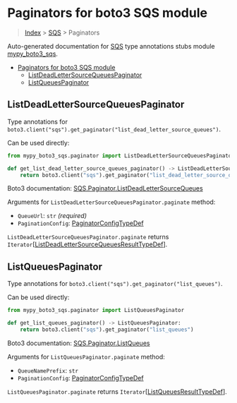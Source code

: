 # Paginators for boto3 SQS module

> [Index](..) > [SQS](.) > Paginators

Auto-generated documentation for
[SQS](https://boto3.amazonaws.com/v1/documentation/api/latest/reference/services/sqs.html#SQS)
type annotations stubs module
[mypy_boto3_sqs](https://pypi.org/project/mypy-boto3-sqs/).

- [Paginators for boto3 SQS module](#paginators-for-boto3-sqs-module)
  - [ListDeadLetterSourceQueuesPaginator](#listdeadlettersourcequeuespaginator)
  - [ListQueuesPaginator](#listqueuespaginator)

## ListDeadLetterSourceQueuesPaginator

Type annotations for
`boto3.client("sqs").get_paginator("list_dead_letter_source_queues")`.

Can be used directly:

```python
from mypy_boto3_sqs.paginator import ListDeadLetterSourceQueuesPaginator

def get_list_dead_letter_source_queues_paginator() -> ListDeadLetterSourceQueuesPaginator:
    return boto3.client("sqs").get_paginator("list_dead_letter_source_queues")
```

Boto3 documentation:
[SQS.Paginator.ListDeadLetterSourceQueues](https://boto3.amazonaws.com/v1/documentation/api/latest/reference/services/sqs.html#SQS.Paginator.ListDeadLetterSourceQueues)

Arguments for `ListDeadLetterSourceQueuesPaginator.paginate` method:

- `QueueUrl`: `str` *(required)*
- `PaginationConfig`:
  [PaginatorConfigTypeDef](./type_defs.md#paginatorconfigtypedef)

`ListDeadLetterSourceQueuesPaginator.paginate` returns
`Iterator`\[[ListDeadLetterSourceQueuesResultTypeDef](./type_defs.md#listdeadlettersourcequeuesresulttypedef)\].

## ListQueuesPaginator

Type annotations for `boto3.client("sqs").get_paginator("list_queues")`.

Can be used directly:

```python
from mypy_boto3_sqs.paginator import ListQueuesPaginator

def get_list_queues_paginator() -> ListQueuesPaginator:
    return boto3.client("sqs").get_paginator("list_queues")
```

Boto3 documentation:
[SQS.Paginator.ListQueues](https://boto3.amazonaws.com/v1/documentation/api/latest/reference/services/sqs.html#SQS.Paginator.ListQueues)

Arguments for `ListQueuesPaginator.paginate` method:

- `QueueNamePrefix`: `str`
- `PaginationConfig`:
  [PaginatorConfigTypeDef](./type_defs.md#paginatorconfigtypedef)

`ListQueuesPaginator.paginate` returns
`Iterator`\[[ListQueuesResultTypeDef](./type_defs.md#listqueuesresulttypedef)\].
